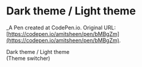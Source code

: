 # Dark theme / Light theme
 _A Pen created at CodePen.io. Original URL: [https://codepen.io/amitsheen/pen/bMBgZm](https://codepen.io/amitsheen/pen/bMBgZm).

 Dark theme / Light theme  <br> (Theme switcher)